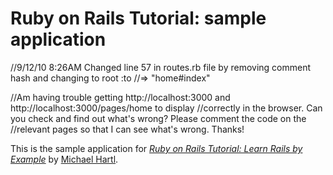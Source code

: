 # Ruby on Rails Tutorial: sample application

//9/12/10 8:26AM Changed line 57 in routes.rb file by removing comment hash and changing to root :to //=> "home#index"

//Am having trouble getting http://localhost:3000 and http://localhost:3000/pages/home to display //correctly in the browser. Can you check and find out what's wrong? Please comment the code on the 
//relevant pages so that I can see what's wrong. Thanks!

This is the sample application for
[*Ruby on Rails Tutorial: Learn Rails by Example*](http://railstutorial.org/)
by [Michael Hartl](http://michaelhartl.com/).
